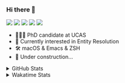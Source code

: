 ### Hi there 👋

[![](https://img.shields.io/badge/-Email-325180?logo=maildotru&logoColor=white&style=flat-square)](mailto:hi@wang.tianshu.me)
[![](https://img.shields.io/badge/-GitHub-black?logo=GitHub&style=flat-square)](https://github.com/tshu-w)
[![](https://img.shields.io/badge/-Telegram-26a5e4?labelColor=fafafa&logo=telegram&style=flat-square)](https://t.me/tshu_w) 
[![](https://img.shields.io/badge/-Twitter-1da1f2?logo=Twitter&logoColor=white&style=flat-square)](https://twitter.com/tshu_w)
[![](https://komarev.com/ghpvc/?username=tshu-w&color=blueviolet&style=flat-square)]()



- 🧑🏻‍🎓 PhD candidate at UCAS
- 🔭 Currently interested in Entity Resolution
- 🛠 macOS & Emacs & ZSH
- 🚧 Under construction...

<details>

<summary>GitHub Stats</summary>

![Tianshu's GitHub stats](https://github-readme-stats.vercel.app/api?username=tshu-w&show_icons=true&theme=buefy&count_private=true)
  
</details>


<details>
  <summary>Wakatime Stats</summary>

  Currently, files accessed by tramp cannot be tracked by wakatime, see https://github.com/wakatime/wakatime-mode/issues/27
  <br>
  
<!--START_SECTION:waka-->
![Code Time](http://img.shields.io/badge/Code%20Time-6%2C161%20hrs%2047%20mins-blue)

**I'm an Early 🐤** 

```text
🌞 Morning    76 commits     ████░░░░░░░░░░░░░░░░░░░░░   17.0% 
🌆 Daytime    235 commits    █████████████░░░░░░░░░░░░   52.57% 
🌃 Evening    128 commits    ███████░░░░░░░░░░░░░░░░░░   28.64% 
🌙 Night      8 commits      ░░░░░░░░░░░░░░░░░░░░░░░░░   1.79%

```
📅 **I'm Most Productive on Tuesday** 

```text
Monday       74 commits     ████░░░░░░░░░░░░░░░░░░░░░   16.55% 
Tuesday      95 commits     █████░░░░░░░░░░░░░░░░░░░░   21.25% 
Wednesday    59 commits     ███░░░░░░░░░░░░░░░░░░░░░░   13.2% 
Thursday     45 commits     ██░░░░░░░░░░░░░░░░░░░░░░░   10.07% 
Friday       69 commits     ███░░░░░░░░░░░░░░░░░░░░░░   15.44% 
Saturday     63 commits     ███░░░░░░░░░░░░░░░░░░░░░░   14.09% 
Sunday       42 commits     ██░░░░░░░░░░░░░░░░░░░░░░░   9.4%

```


📊 **This Week I Spent My Time On** 

```text
💬 Programming Languages: 
sh                       6 hrs 39 mins       █████████████████████████   100.0%

🔥 Editors: 
Zsh                      6 hrs 39 mins       █████████████████████████   100.0%

🐱‍💻 Projects: 
universal-blocker        3 hrs 38 mins       █████████████░░░░░░░░░░░░   54.59% 
Terminal                 2 hrs 47 mins       ██████████░░░░░░░░░░░░░░░   41.76% 
Neural-Corpus-Indexer-NCI10 mins             ░░░░░░░░░░░░░░░░░░░░░░░░░   2.62% 
dotfiles                 4 mins              ░░░░░░░░░░░░░░░░░░░░░░░░░   1.04%

💻 Operating System: 
Linux                    5 hrs 5 mins        ███████████████████░░░░░░   76.49% 
Mac                      1 hr 34 mins        ██████░░░░░░░░░░░░░░░░░░░   23.51%

```

**I Mostly Code in Python** 

```text
Python                   11 repos            ████████████░░░░░░░░░░░░░   50.0% 
HTML                     2 repos             ██░░░░░░░░░░░░░░░░░░░░░░░   9.09% 
Emacs Lisp               2 repos             ██░░░░░░░░░░░░░░░░░░░░░░░   9.09% 
JavaScript               2 repos             ██░░░░░░░░░░░░░░░░░░░░░░░   9.09% 
TeX                      2 repos             ██░░░░░░░░░░░░░░░░░░░░░░░   9.09%

```



 Last Updated on 31/12/2022 08:06:07 UTC
<!--END_SECTION:waka-->
</details>

